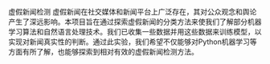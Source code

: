 虚假新闻检测
虚假新闻在社交媒体和新闻平台上⼴泛存在，其对公众观念和舆论产⽣了深远影响。本项目旨在通过探索虚假新闻的分类⽅法来使我们了解部分机器学习算法和⾃然语⾔处理技术。我们已收集一些数据并用这些数据来训练模型，以实现对新闻真实性的判断。通过此实验，我们希望不仅能够对Python机器学习等⽅⾯有所了解，也能够探索到相对有效的虚假新闻检测⽅法。
